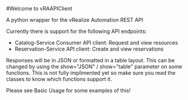 #Welcome to vRAAPIClient

A python wrapper for the vRealize Automation REST API

Currently there is support for the following API endpoints:

* Catalog-Service Consumer API client: Request and view resources
* Reservation-Service API client: Create and view reservations

Responses will be in JSON or formatted in a table layout. This can be changed by
using the show="JSON" / show="table" parameter on some functions. This is not fully
implimented yet so make sure you read the classes to know which functions support
it.

Please see Basic Usage for some examples of this!
